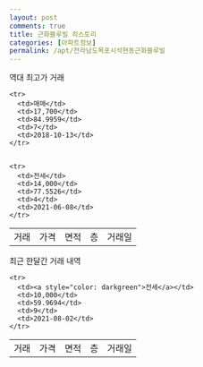 ```yaml
---
layout: post
comments: true
title: 근화블루빌 히스토리
categories: [아파트정보]
permalink: /apt/전라남도목포시석현동근화블루빌
---
```


역대 최고가 거래
<table class="sortable">
    <tr>
      <td>거래</td>
      <td>가격</td>
      <td>면적</td>
      <td>층</td>
      <td>거래일</td>
    </tr>
    
    <tr>
      <td>매매</td>
      <td>17,700</td>
      <td>84.9959</td>
      <td>7</td>
      <td>2018-10-13</td>
    </tr>
        
    
    <tr>
      <td>전세</td>
      <td>14,000</td>
      <td>77.5526</td>
      <td>4</td>
      <td>2021-06-08</td>
    </tr>
        
    
</table>

최근 한달간 거래 내역

<font size='small'>
<table class="sortable">
    <tr>
      <td>거래</td>
      <td>가격</td>
      <td>면적</td>
      <td>층</td>
      <td>거래일</td>
    </tr>

    <tr>
      <td><a style="color: darkgreen">전세</a></td>
      <td>10,000</td>
      <td>59.9694</td>
      <td>9</td>
      <td>2021-08-02</td>
    </tr>
      
</table>
</font>

